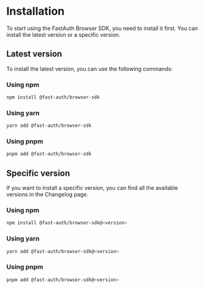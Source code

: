 # Installation

To start using the FastAuth Browser SDK, you need to install it first. You can install the latest version or a specific version.

## Latest version

To install the latest version, you can use the following commands:

### Using npm

```bash
npm install @fast-auth/browser-sdk
```

### Using yarn

```bash
yarn add @fast-auth/browser-sdk
```

### Using pnpm

```bash
pnpm add @fast-auth/browser-sdk
```

## Specific version

If you want to install a specific version, you can find all the available versions in the Changelog page.

### Using npm

```bash
npm install @fast-auth/browser-sdk@<version>
```

### Using yarn

```bash
yarn add @fast-auth/browser-sdk@<version>
```

### Using pnpm

```bash
pnpm add @fast-auth/browser-sdk@<version>
```
